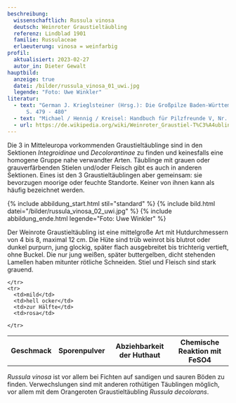 ```yaml
---
beschreibung:
  wissenschaftlich: Russula vinosa
  deutsch: Weinroter Graustieltäubling
  referenz: Lindblad 1901
  familie: Russulaceae
  erlaeuterung: vinosa = weinfarbig
profil:
  aktualisiert: 2023-02-27
  autor_in: Dieter Gewalt
hauptbild:
  anzeige: true
  datei: /bilder/russula_vinosa_01_uwi.jpg
  legende: "Foto: Uwe Winkler"
literatur:
  - text: "German J. Krieglsteiner (Hrsg.): Die Großpilze Baden-Württembergs Band 2
      S. 479 - 480"
  - text: "Michael / Hennig / Kreisel: Handbuch für Pilzfreunde V, Nr. 106"
  - url: https://de.wikipedia.org/wiki/Weinroter_Graustiel-T%C3%A4ubling
---
```

Die 3 in Mitteleuropa vorkommenden Graustieltäublinge sind  in den Sektionen *Integroidinae* und *Decolorantinae* zu finden und keinesfalls eine homogene Gruppe nahe verwandter Arten. Täublinge mit grauen oder grauverfärbenden Stielen und/oder Fleisch gibt es auch in anderen Sektionen. Eines ist den 3 Graustieltäublingen aber gemeinsam: sie bevorzugen moorige oder feuchte Standorte. Keiner von ihnen kann als häufig bezeichnet werden.

{% include abbildung_start.html stil="standard" %}
{% include bild.html datei="/bilder/russula_vinosa_02_uwi.jpg" %}
{% include abbildung_ende.html legende="Foto: Uwe Winkler" %}

Der Weinrote Graustieltäubling ist eine mittelgroße Art mit Hutdurchmessern von 4 bis 8, maximal 12 cm. Die Hüte sind trüb weinrot bis blutrot oder dunkel purpurn, jung glockig, später flach ausgebreitet bis trichterig vertieft, ohne Buckel. Die nur jung weißen, später buttergelben, dicht stehenden Lamellen haben mitunter rötliche Schneiden. Stiel und Fleisch sind stark grauend.

<div class="table-responsive">
  <table class="table taeubling">
    <tr>
      <th rowspan="2">Geschmack</th>
      <th rowspan="2">Sporenpulver</th>
      <th rowspan="2">Abziehbarkeit der Huthaut</th>
      <th colspan="3" class="text-center">Chemische Reaktion mit FeSO4</th>
    </tr>
    <tr>
      
      
    </tr>
    <tr>
      <td>mild</td>
      <td>hell ocker</td>
      <td>zur Hälfte</td>
      <td>rosa</td>
       
    </tr>
  </table>
</div>

*Russula vinosa* ist vor allem bei Fichten auf sandigen und sauren Böden zu finden. Verwechslungen sind mit anderen rothütigen Täublingen möglich, vor allem mit dem Orangeroten Graustieltäubling *Russula decolorans*.